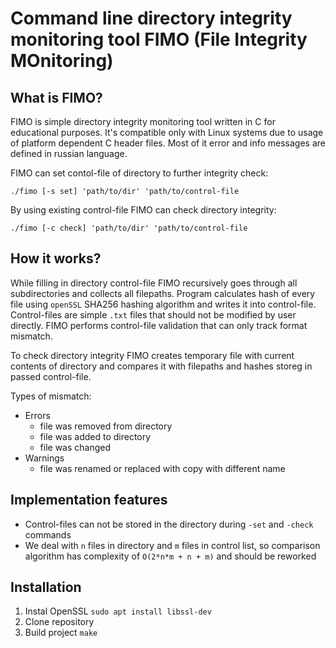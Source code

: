 #  Command line directory integrity monitoring tool FIMO (File Integrity MOnitoring)

## What is FIMO?
FIMO is simple directory integrity monitoring tool written in C for educational purposes. It's compatible only with Linux systems due to usage of platform dependent C header files. Most of it error and info messages are defined in russian language.

FIMO can set contol-file of directory to further integrity check:

```./fimo [-s set] 'path/to/dir' 'path/to/control-file```

By using existing control-file FIMO can check directory integrity:

```./fimo [-c check] 'path/to/dir' 'path/to/control-file```

## How it works?
While filling in directory control-file FIMO recursively goes through all subdirectories and collects all filepaths. Program calculates hash of every file using `openSSL` SHA256 hashing algorithm and writes it into control-file.
Control-files are simple `.txt` files that should not be modified by user directly. FIMO performs control-file validation that can only track format mismatch.

To check directory integrity FIMO creates temporary file with current contents of directory and compares it with filepaths and hashes storeg in passed control-file.

Types of mismatch:
* Errors
  - file was removed from directory
  - file was added to directory
  - file was changed
* Warnings
  - file was renamed or replaced with copy with different name

## Implementation features
- Control-files can not be stored in the directory during `-set` and `-check` commands
- We deal with `n` files in directory and `m` files in control list, so comparison algorithm has complexity of `O(2*n*m + n + m)` and should be reworked

## Installation
1. Instal OpenSSL
```sudo apt install libssl-dev```
2. Clone repository
3. Build project
```make```
